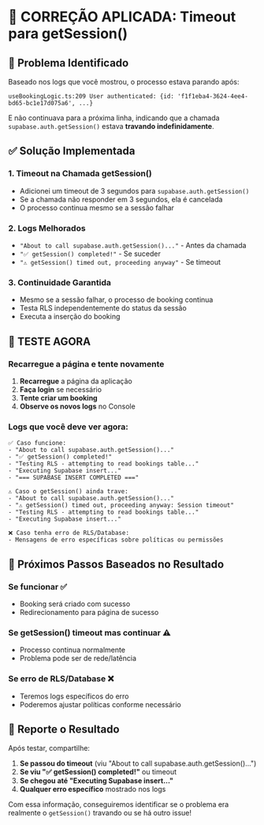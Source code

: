 # 🔧 CORREÇÃO APLICADA: Timeout para getSession()

## 🎯 Problema Identificado

Baseado nos logs que você mostrou, o processo estava parando após:

```
useBookingLogic.ts:209 User authenticated: {id: 'f1f1eba4-3624-4ee4-bd65-bc1e17d075a6', ...}
```

E não continuava para a próxima linha, indicando que a chamada `supabase.auth.getSession()` estava **travando indefinidamente**.

## ✅ Solução Implementada

### 1. **Timeout na Chamada getSession()**

- Adicionei um timeout de 3 segundos para `supabase.auth.getSession()`
- Se a chamada não responder em 3 segundos, ela é cancelada
- O processo continua mesmo se a sessão falhar

### 2. **Logs Melhorados**

- `"About to call supabase.auth.getSession()..."` - Antes da chamada
- `"✅ getSession() completed!"` - Se suceder
- `"⚠️ getSession() timed out, proceeding anyway"` - Se timeout

### 3. **Continuidade Garantida**

- Mesmo se a sessão falhar, o processo de booking continua
- Testa RLS independentemente do status da sessão
- Executa a inserção do booking

## 🚀 TESTE AGORA

### Recarregue a página e tente novamente

1. **Recarregue** a página da aplicação
2. **Faça login** se necessário
3. **Tente criar um booking**
4. **Observe os novos logs** no Console

### Logs que você deve ver agora:

```
✅ Caso funcione:
- "About to call supabase.auth.getSession()..."
- "✅ getSession() completed!"
- "Testing RLS - attempting to read bookings table..."
- "Executing Supabase insert..."
- "=== SUPABASE INSERT COMPLETED ==="

⚠️ Caso o getSession() ainda trave:
- "About to call supabase.auth.getSession()..."
- "⚠️ getSession() timed out, proceeding anyway: Session timeout"
- "Testing RLS - attempting to read bookings table..."
- "Executing Supabase insert..."

❌ Caso tenha erro de RLS/Database:
- Mensagens de erro específicas sobre políticas ou permissões
```

## 🎯 Próximos Passos Baseados no Resultado

### Se funcionar ✅

- Booking será criado com sucesso
- Redirecionamento para página de sucesso

### Se getSession() timeout mas continuar ⚠️

- Processo continua normalmente
- Problema pode ser de rede/latência

### Se erro de RLS/Database ❌

- Teremos logs específicos do erro
- Poderemos ajustar políticas conforme necessário

## 📝 Reporte o Resultado

Após testar, compartilhe:

1. **Se passou do timeout** (viu "About to call supabase.auth.getSession()...")
2. **Se viu "✅ getSession() completed!"** ou timeout
3. **Se chegou até "Executing Supabase insert..."**
4. **Qualquer erro específico** mostrado nos logs

Com essa informação, conseguiremos identificar se o problema era realmente o `getSession()` travando ou se há outro issue!
